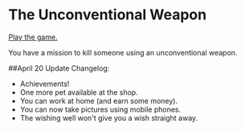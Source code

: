 # The Unconventional Weapon

<a href="http://gamehelp16.github.io/the-unconventional-weapon/" target="_blank">Play the game.</a>

You have a mission to kill someone using an unconventional weapon.<br>


##April 20 Update Changelog:

- Achievements!
- One more pet available at the shop.
- You can work at home (and earn some money).
- You can now take pictures using mobile phones.
- The wishing well won't give you a wish straight away.

